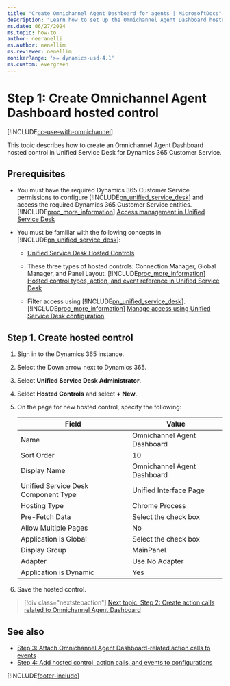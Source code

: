 ```yaml
---
title: "Create Omnichannel Agent Dashboard for agents | MicrosoftDocs"
description: "Learn how to set up the Omnichannel Agent Dashboard hosted control for agents using Omnichannel for Customer Service."
ms.date: 06/27/2024
ms.topic: how-to
author: neeranelli
ms.author: nenellim
ms.reviewer: nenellim
monikerRange: '>= dynamics-usd-4.1'
ms.custom: evergreen
---
```



# Step 1: Create Omnichannel Agent Dashboard hosted control



[!INCLUDE[cc-use-with-omnichannel](../../includes/cc-use-with-omnichannel.md)]

This topic describes how to create an Omnichannel Agent Dashboard hosted control in Unified Service Desk for Dynamics 365 Customer Service.

## Prerequisites 

- You must have the required Dynamics 365 Customer Service permissions to configure [!INCLUDE[pn_unified_service_desk](../../includes/pn-unified-service-desk.md)] and access the required Dynamics 365 Customer Service entities. [!INCLUDE[proc_more_information](../../includes/proc-more-information.md)] [Access management in Unified Service Desk](/dynamics365/customer-engagement/unified-service-desk/admin/security-unified-service-desk)

- You must be familiar with the following concepts in [!INCLUDE[pn_unified_service_desk](../../includes/pn-unified-service-desk.md)]:  
  
  - [Unified Service Desk Hosted Controls](/dynamics365/customer-engagement/unified-service-desk/unified-service-desk-hosted-controls)  
  
  - These three types of hosted controls: Connection Manager, Global Manager, and Panel Layout. [!INCLUDE[proc_more_information](../../includes/proc-more-information.md)] [Hosted control types, action, and event reference in Unified Service Desk](/dynamics365/customer-engagement/unified-service-desk/hosted-control-types-action-event-reference) 
  
  - Filter access using [!INCLUDE[pn_unified_service_desk](../../includes/pn-unified-service-desk.md)]. [!INCLUDE[proc_more_information](../../includes/proc-more-information.md)] [Manage access using Unified Service Desk configuration](/dynamics365/customer-engagement/unified-service-desk/admin/manage-access-using-unified-service-desk-configuration)

## Step 1. Create hosted control

1. Sign in to the Dynamics 365 instance.

2. Select the Down arrow next to Dynamics 365.

3. Select **Unified Service Desk Administrator**.

4. Select **Hosted Controls** and select **+ New**.

5. On the page for new hosted control, specify the following:

    | Field                           | Value                       |
    |-------------------------------------|---------------------------------|
    | Name                                | Omnichannel Agent Dashboard |
    | Sort Order | 10 |
    | Display Name | Omnichannel Agent Dashboard |
    | Unified Service Desk Component Type | Unified Interface Page |
    | Hosting Type | Chrome Process |
    | Pre-Fetch Data | Select the check box |
    | Allow Multiple Pages | No |
    | Application is Global               | Select the check box  |
    | Display Group              | MainPanel |
    | Adapter | Use No Adapter |
    | Application is Dynamic               | Yes |

6. Save the hosted control.

> [!div class="nextstepaction"]
> [Next topic: Step 2:  Create action calls related to Omnichannel Agent Dashboard](agent-dashboard-step2-create-action-calls.md)

## See also

- [Step 3: Attach Omnichannel Agent Dashboard-related action calls to events](agent-dashboard-step3-attach-action-calls-events.md)
- [Step 4: Add hosted control, action calls, and events to configurations](agent-dashboard-step4-add-hosted-control-action-calls-events-configurations.md)


[!INCLUDE[footer-include](../../includes/footer-banner.md)]
